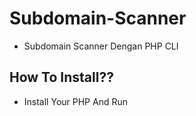 # Subdomain-Scanner
- Subdomain Scanner Dengan PHP CLI

## How To Install?? 
- Install Your PHP And Run
